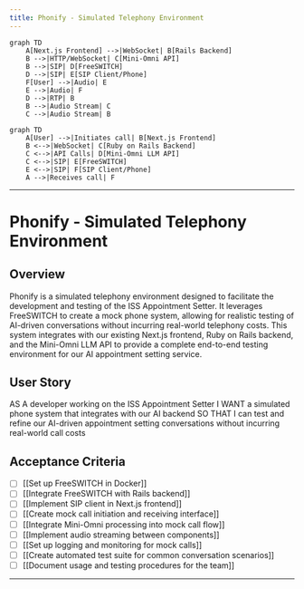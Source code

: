 ```yaml
---
title: Phonify - Simulated Telephony Environment
---
```


```mermaid
graph TD
    A[Next.js Frontend] -->|WebSocket| B[Rails Backend]
    B -->|HTTP/WebSocket| C[Mini-Omni API]
    B -->|SIP| D[FreeSWITCH]
    D -->|SIP| E[SIP Client/Phone]
    F[User] -->|Audio| E
    E -->|Audio| F
    D -->|RTP| B
    B -->|Audio Stream| C
    C -->|Audio Stream| B
```

```mermaid
graph TD
    A[User] -->|Initiates call| B[Next.js Frontend]
    B <-->|WebSocket| C[Ruby on Rails Backend]
    C <-->|API Calls| D[Mini-Omni LLM API]
    C <-->|SIP| E[FreeSWITCH]
    E <-->|SIP| F[SIP Client/Phone]
    A -->|Receives call| F
```

---

# Phonify - Simulated Telephony Environment

## Overview
Phonify is a simulated telephony environment designed to facilitate the development and testing of the ISS Appointment Setter. It leverages FreeSWITCH to create a mock phone system, allowing for realistic testing of AI-driven conversations without incurring real-world telephony costs. This system integrates with our existing Next.js frontend, Ruby on Rails backend, and the Mini-Omni LLM API to provide a complete end-to-end testing environment for our AI appointment setting service.

## User Story
AS A developer working on the ISS Appointment Setter
I WANT a simulated phone system that integrates with our AI backend
SO THAT I can test and refine our AI-driven appointment setting conversations without incurring real-world call costs

## Acceptance Criteria
- [ ] [[Set up FreeSWITCH in Docker]]
- [ ] [[Integrate FreeSWITCH with Rails backend]]
- [ ] [[Implement SIP client in Next.js frontend]]
- [ ] [[Create mock call initiation and receiving interface]]
- [ ] [[Integrate Mini-Omni processing into mock call flow]]
- [ ] [[Implement audio streaming between components]]
- [ ] [[Set up logging and monitoring for mock calls]]
- [ ] [[Create automated test suite for common conversation scenarios]]
- [ ] [[Document usage and testing procedures for the team]]

---
